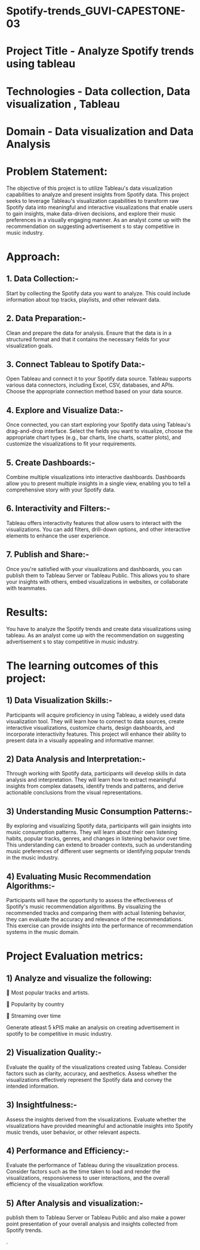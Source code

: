 # Spotify-trends_GUVI-CAPESTONE-03


# Project Title - Analyze Spotify trends using tableau
# Technologies - Data collection, Data visualization , Tableau
# Domain - Data visualization and Data Analysis


# Problem Statement:

The objective of this project is to utilize Tableau's data visualization capabilities to analyze and present insights from Spotify data. This project seeks to leverage Tableau's visualization capabilities to transform raw Spotify data into meaningful and interactive visualizations that enable users to gain insights, make data-driven decisions, and explore their music preferences in a visually engaging manner. As an analyst come up with the recommendation on suggesting advertisement s to stay competitive in music industry.


# Approach:

## 1. Data Collection:-
Start by collecting the Spotify data you want to analyze. This could include information about top tracks, playlists, and other relevant data.
## 2. Data Preparation:-
Clean and prepare the data for analysis. Ensure that the data is in a structured format and that it contains the necessary fields for your visualization goals.
## 3. Connect Tableau to Spotify Data:-
Open Tableau and connect it to your Spotify data source. Tableau supports various data connectors, including Excel, CSV, databases, and APIs. Choose the appropriate connection method based on your data source.
## 4. Explore and Visualize Data:-
Once connected, you can start exploring your Spotify data using Tableau's drag-and-drop interface. Select the fields you want to visualize, choose the appropriate chart types (e.g., bar charts, line charts, scatter plots), and customize the visualizations to fit your requirements.
## 5. Create Dashboards:-
Combine multiple visualizations into interactive dashboards. Dashboards allow you to present multiple insights in a single view, enabling you to tell a comprehensive story with your Spotify data.
## 6. Interactivity and Filters:-
Tableau offers interactivity features that allow users to interact with the visualizations. You can add filters, drill-down options, and other interactive elements to enhance the user experience.
## 7. Publish and Share:-
Once you're satisfied with your visualizations and dashboards, you can publish them to Tableau Server or Tableau Public. This allows you to share your insights with others, embed visualizations in websites, or collaborate with teammates.


# Results:

You have to analyze the Spotify trends and create data visualizations using tableau. As an analyst come up with the recommendation on suggesting advertisement s to stay competitive in music industry.


# The learning outcomes of this project:

## 1) Data Visualization Skills:-
Participants will acquire proficiency in using Tableau, a widely used data visualization tool. They will learn how to connect to data sources, create interactive visualizations, customize charts, design dashboards, and incorporate interactivity features. This project will enhance their ability to present data in a visually appealing and informative manner.
## 2) Data Analysis and Interpretation:-
Through working with Spotify data, participants will develop skills in data analysis and interpretation. They will learn how to extract meaningful insights from complex datasets, identify trends and patterns, and derive actionable conclusions from the visual representations.
## 3) Understanding Music Consumption Patterns:-
By exploring and visualizing Spotify data, participants will gain insights into music consumption patterns. They will learn about their own listening habits, popular tracks, genres, and changes in listening behavior over time. This understanding can extend to broader contexts, such as understanding music preferences of different user segments or identifying popular trends in the music industry.
## 4) Evaluating Music Recommendation Algorithms:-
Participants will have the opportunity to assess the effectiveness of Spotify's music recommendation algorithms. By visualizing the recommended tracks and comparing them with actual listening behavior, they can evaluate the accuracy and relevance of the recommendations. This exercise can provide insights into the performance of recommendation systems in the music domain.


# Project Evaluation metrics:

## 1) Analyze and visualize the following:
 Most popular tracks and artists.

 Popularity by country

 Streaming over time

Generate atleast 5 kPIS make an analysis on creating advertisement in spotify to be competitive in music industry.
## 2) Visualization Quality:-
Evaluate the quality of the visualizations created using Tableau. Consider factors such as clarity, accuracy, and aesthetics. Assess whether the visualizations effectively represent the Spotify data and convey the intended information.
## 3) Insightfulness:-
Assess the insights derived from the visualizations. Evaluate whether the visualizations have provided meaningful and actionable insights into Spotify music trends, user behavior, or other relevant aspects.
## 4) Performance and Efficiency:-
Evaluate the performance of Tableau during the visualization process. Consider factors such as the time taken to load and render the visualizations, responsiveness to user interactions, and the overall efficiency of the visualization workflow.
## 5) After Analysis and visualization:-
publish them to Tableau Server or Tableau Public and also make a power point presentation of your overall analysis and insights collected from Spotify trends.

.
